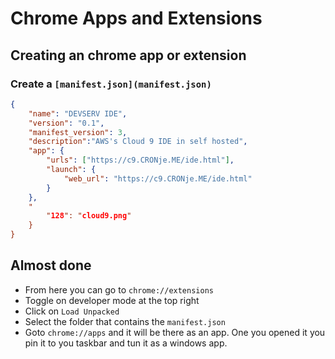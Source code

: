 # Chrome Apps and Extensions

## Creating an chrome app or extension

### Create a `[manifest.json](manifest.json)`

```json
{
    "name": "DEVSERV IDE", 
    "version": "0.1",
    "manifest_version": 3,
    "description":"AWS's Cloud 9 IDE in self hosted",
    "app": {
        "urls": ["https://c9.CRONje.ME/ide.html"],
        "launch": {
            "web_url": "https://c9.CRONje.ME/ide.html"
        }
    },
    "
        "128": "cloud9.png"
    }
}
```

## Almost done

- From here you can go to `chrome://extensions`
- Toggle on developer mode at the top right
- Click on `Load Unpacked`
- Select the folder that contains the `manifest.json`
- Goto `chrome://apps` and it will be there as an app. One you opened it you pin it to you taskbar and tun it as a windows app.
